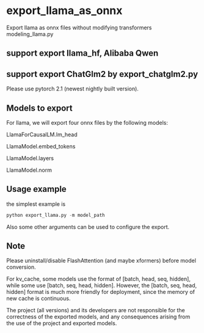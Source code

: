 # export_llama_as_onnx
Export llama as onnx files without modifying transformers modeling_llama.py

## support export llama_hf, Alibaba Qwen

## support export ChatGlm2 by export_chatglm2.py
Please use pytorch 2.1 (newest nightly built version).

## Models to export

For llama, we will export four onnx files by the following models:

LlamaForCausalLM.lm_head

LlamaModel.embed_tokens

LlamaModel.layers

LlamaModel.norm



## Usage example

the simplest example is

```python
python export_llama.py -m model_path
```

Also some other arguments can be used to configure the export.



## Note

Please uninstall/disable FlashAttention (and maybe xformers) before model conversion.

For kv_cache, some models use the format of [batch, head, seq, hidden], while some use [batch, seq, head, hidden]. However, the [batch, seq, head, hidden] format is much more friendly for deployment, since the memory of new cache is continuous.

The project (all versions) and its developers are not responsible for the correctness of the exported models, and any consequences arising from the use of the project and exported models.

